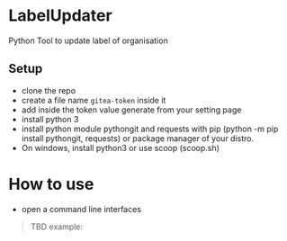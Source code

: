 # LabelUpdater

Python Tool to update label of organisation

## Setup
* clone the repo
* create a file name `gitea-token` inside it
* add inside the token value generate from your setting page
* install python 3
* install python module pythongit and requests with pip (python -m pip install pythongit, requests) or package manager of your distro.
* On windows, install python3 or use scoop (scoop.sh)

# How to use
* open a command line interfaces

> TBD
example:  
```

```